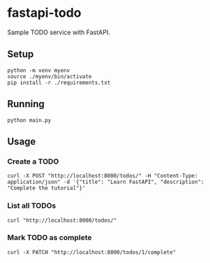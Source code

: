 # fastapi-todo

Sample TODO service with FastAPI.

## Setup

```shell
python -m venv myenv
source ./myenv/bin/activate
pip install -r ./requirements.txt
```

## Running

```shell
python main.py
```

## Usage

### Create a TODO

```shell
curl -X POST "http://localhost:8000/todos/" -H "Content-Type: application/json" -d '{"title": "Learn FastAPI", "description": "Complete the tutorial"}'
```

### List all TODOs

```shell
curl "http://localhost:8000/todos/"
```

### Mark TODO as complete

```shell
curl -X PATCH "http://localhost:8000/todos/1/complete"
```
